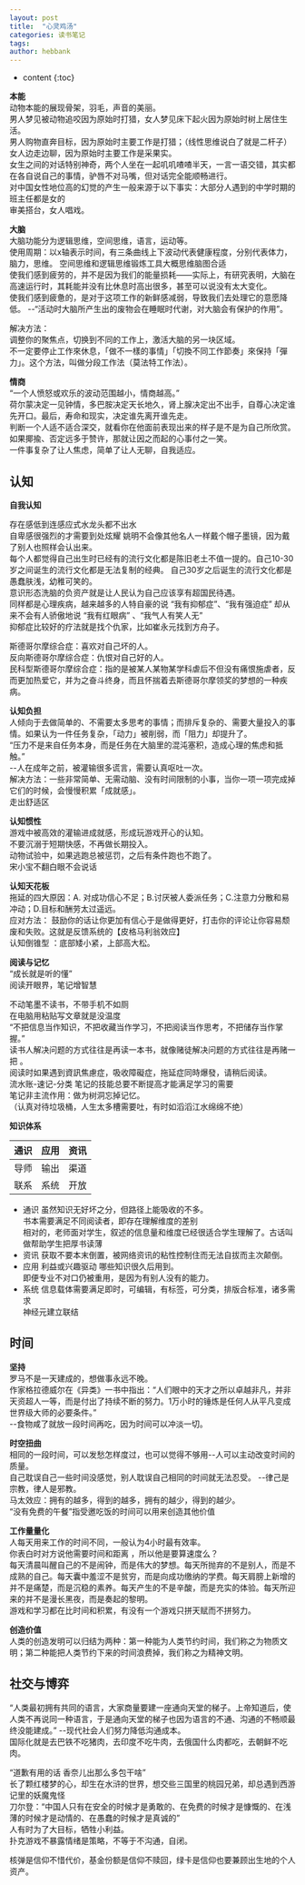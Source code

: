 ```yaml
---
layout: post
title:  "心灵鸡汤"
categories: 读书笔记
tags:  
author: hebbank
---
```


* content
{:toc}

**本能**  
动物本能的展现骨架，羽毛，声音的美丽。  
男人梦见被动物追咬因为原始时打猎，女人梦见床下起火因为原始时树上居住生活。  
男人购物直奔目标，因为原始时主要工作是打猎；（线性思维说白了就是二杆子）女人边走边聊，因为原始时主要工作是采果实。  
女生之间的对话特别神奇，两个人坐在一起叽叽喳喳半天，一言一语交错，其实都在各自说自己的事情，驴唇不对马嘴，但对话完全能顺畅进行。  
对中国女性地位高的幻觉的产生一般来源于以下事实：大部分人遇到的中学时期的班主任都是女的  
审美搭台，女人唱戏。  





**大脑**  
大脑功能分为逻辑思维，空间思维，语言，运动等。  
使用周期：以x轴表示时间，有三条曲线上下波动代表健康程度，分别代表体力，脑力，思维。
空间思维和逻辑思维锻炼工具大概思维脑图合适  
使我们感到疲劳的，并不是因为我们的能量损耗——实际上，有研究表明，大脑在高速运行时，其耗能并没有比休息时高出很多，甚至可以说没有太大变化。  
使我们感到疲惫的，是对于这项工作的新鲜感减弱，导致我们去处理它的意愿降低。
--“活动时大脑所产生出的废物会在睡眠时代谢，对大脑会有保护的作用”。  

解决方法：  
调整你的聚焦点，切换到不同的工作上，激活大脑的另一块区域。  
不一定要停止工作來休息，「做不一樣的事情」「切換不同工作節奏」來保持「彈力」。这个方法，叫做分段工作法（莫法特工作法）。  

**情商**   
“一个人愤怒或欢乐的波动范围越小，情商越高。”    
荷尔蒙决定一见钟情，多巴胺决定天长地久，肾上腺决定出不出手，自尊心决定谁先开口。最后，寿命和现实，决定谁先离开谁先走。  
判断一个人适不适合深交，就看你在他面前表现出来的样子是不是为自己所欣赏。如果揶揄、否定远多于赞许，那就让因之而起的心事付之一笑。  
一件事复杂了让人焦虑，简单了让人无聊，自我适应。   

认知
---
**自我认知**   

存在感低到连感应式水龙头都不出水    
自卑感很强烈的才需要到处炫耀  姚明不会像其他名人一样戴个帽子墨镜，因为戴了别人也照样会认出来。  
每个人都觉得自己出生时已经有的流行文化都是陈旧老土不值一提的。自己10-30岁之间诞生的流行文化都是无法复制的经典。 自己30岁之后诞生的流行文化都是愚蠢肤浅，幼稚可笑的。  
意识形态洗脑的负资产就是让人民认为自己应该享有超国民待遇。  
同样都是心理疾病，越来越多的人特自豪的说 “我有抑郁症”、“我有强迫症” 却从来不会有人骄傲地说 “我有红眼病” 、“我气人有笑人无”      
抑郁症比较好的疗法就是找个仇家，比如崔永元找到方舟子。  

斯德哥尔摩综合症：喜欢对自己坏的人。  
反向斯德哥尔摩综合症：仇恨对自己好的人。  
民科型斯德哥尔摩综合症：指的是被某人某物某学科虐后不但没有痛恨施虐者，反而更加热爱它，并为之奋斗终身，而且怀揣着去斯德哥尔摩领奖的梦想的一种疾病。

**认知负担**  
人倾向于去做简单的、不需要太多思考的事情；而排斥复杂的、需要大量投入的事情。如果认为一件任务复杂，「动力」被削弱，而「阻力」却提升了。    
 “压力不是来自任务本身，而是任务在大脑里的混沌塞积，造成心理的焦虑和抵触。”  
  --人在成年之前，被灌输很多谎言，需要认真呕吐一次。  
解决方法：一些非常简单、无需动脑、没有时间限制的小事，当你一项一项完成掉它们的时候，会慢慢积累「成就感」。  
走出舒适区  

**认知惯性**  
游戏中被高效的灌输进成就感，形成玩游戏开心的认知。    
不要沉溺于短期快感，不再做长期投入。  
动物试验中，如果逃跑总被惩罚，之后有条件跑也不跑了。  
宋小宝不翻白眼不会说话   

**认知天花板**  
拖延的四大原因：A. 对成功信心不足；B.讨厌被人委派任务；C.注意力分散和易冲动；D.目标和酬劳太过遥远。  
应对方法：  鼓励你的话让你更加有信心于是做得更好，打击你的评论让你容易颓废和失败。这就是反馈系统的【皮格马利翁效应】  
认知倒锥型  ：底部矮小紧，上部高大松。   

**阅读与记忆**  
“成长就是听的懂”   
阅读开眼界，笔记增智慧  

不动笔墨不读书，不带手机不如厕  
在电脑用粘贴写文章就是没温度    
“不把信息当作知识，不把收藏当作学习，不把阅读当作思考，不把储存当作掌握。”  
读书人解决问题的方式往往是再读一本书，就像赌徒解决问题的方式往往是再赌一把  。  
阅读时如果遇到資訊焦慮症，吸收障礙症，拖延症同時爆發，请稍后阅读。  
流水账-速记-分类 笔记的技能总要不断提高才能满足学习的需要  
笔记非主流作用：做为树洞忘掉记忆。  
（认真对待垃圾桶，人生太多槽需要吐，有时如滔滔江水绵绵不绝）   


**知识体系**  

通识|应用|资讯    
----|----|----   
导师|输出|渠道
联系|系统|开放

- 通识 虽然知识无好坏之分，但路径上能吸收的不多。  
书本需要满足不同阅读者，即存在理解维度的差别  
相对的，老师面对学生，叙述的信息量和维度已经很适合学生理解了。古话叫做帮助学生把厚书读薄
-  资讯 获取不要本末倒置，被网络资讯的粘性控制住而无法自拔而主次颠倒。  
- 应用 利益或兴趣驱动 哪些知识很久后用到。  
  即便专业不对口仍被重用，是因为有别人没有的能力。  
- 系统 信息载体需要满足即时，可编辑，有标签，可分类，排版合标准，诸多需求  
神经元建立联结

时间
---
**坚持**  
罗马不是一天建成的，想做事永远不晚。  
作家格拉德威尔在《异类》一书中指出：“人们眼中的天才之所以卓越非凡，并非天资超人一等，而是付出了持续不断的努力。1万小时的锤炼是任何人从平凡变成世界级大师的必要条件。”   
--食物咸了就放一段时间再吃，因为时间可以冲淡一切。

**时空扭曲**  
相同的一段时间，可以发愁怎样度过，也可以觉得不够用--人可以主动改变时间的质量。  
自己耽误自己一些时间没感觉，别人耽误自己相同的时间就无法忍受。 --律己是宗教，律人是邪教。   
马太效应：拥有的越多，得到的越多，拥有的越少，得到的越少。  
“没有免费的午餐”指受邀吃饭的时间可以用来创造其他价值  

**工作量量化**  
人每天用来工作的时间不同，一般认为4小时最有效率。  
你表白时对方说他需要时间和距离 ，所以他是要算速度么？  
每天清晨叫醒自己的不是闹钟，而是伟大的梦想。每天所抛弃的不是别人，而是不成熟的自己。每天囊中羞涩不是贫穷，而是向成功缴纳的学费。每天肩膀上新增的并不是痛楚，而是沉稳的素养。每天产生的不是辛酸，而是充实的体验。每天所迎来的并不是漫长黑夜，而是奏起的黎明。  
游戏和学习都在比时间和积累，有没有一个游戏只拼天赋而不拼努力。  

 **创造价值**  
人类的创造发明可以归结为两种：第一种能为人类节约时间，我们称之为物质文明；第二种能把人类节约下来的时间浪费掉，我们称之为精神文明。  

社交与博弈
---
“人类最初拥有共同的语言，大家商量要建一座通向天堂的梯子。上帝知道后，使人类不再说同一种语言，于是通向天堂的梯子也因为语言的不通、沟通的不畅顺最终没能建成。” --现代社会人们努力降低沟通成本。  
国际化就是去巴铁不吃猪肉，去印度不吃牛肉，去俄国什么肉都吃，去朝鲜不吃肉。

“道歉有用的话 香奈儿出那么多包干啥”   
长了颗红楼梦的心，却生在水浒的世界，想交些三国里的桃园兄弟，却总遇到西游记里的妖魔鬼怪  
刀尔登：“中国人只有在安全的时候才是勇敢的、在免费的时候才是慷慨的、在浅薄的时候才是动情的、在愚蠢的时候才是真诚的”  
人有时为了大目标，牺牲小利益。   
扑克游戏不暴露情绪是策略，不等于不沟通，自闭。  

核弹是信仰不惜代价，基金份额是信仰不赎回，绿卡是信仰也要兼顾出生地的个人资产。
